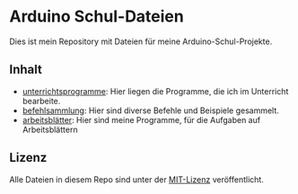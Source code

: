 # Arduino Schul-Dateien

Dies ist mein Repository mit Dateien für meine Arduino-Schul-Projekte.

## Inhalt

* [unterrichtsprogramme](unterrichtsprogramme/): Hier liegen die Programme, die ich im Unterricht bearbeite.
* [befehlsammlung](befehlsammlung/): Hier sind diverse Befehle und Beispiele gesammelt.
* [arbeitsblätter](arbeitsblätter/): Hier sind meine Programme, für die Aufgaben auf Arbeitsblättern

## Lizenz

Alle Dateien in diesem Repo sind unter der [MIT-Lizenz](LICENSE) veröffentlicht.
